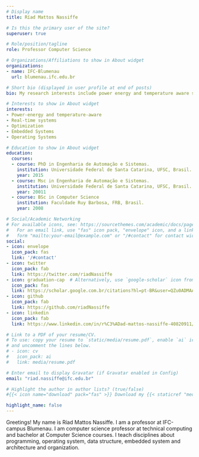 ```yaml
---
# Display name
title: Ríad Mattos Nassiffe

# Is this the primary user of the site?
superuser: true

# Role/position/tagline
role: Professor Computer Science

# Organizations/Affiliations to show in About widget
organizations:
- name: IFC-Blumenau
  url: blumenau.ifc.edu.br

# Short bio (displayed in user profile at end of posts)
bio: My research interests include power energy and temperature aware systems, real-time systems, optimization, embedded Systems and operating Systems .

# Interests to show in About widget
interests:
- Power-energy and temperature-aware
- Real-time systems
- Optimization
- Embedded Systems
- Operating Systems 

# Education to show in About widget
education:
  courses:
  - course: PhD in Engenharia de Automação e Sistemas.
    institution: Universidade Federal de Santa Catarina, UFSC, Brasil.
    year: 2015
  - course: Msc in Engenharia de Automação e Sistemas.
    institution: Universidade Federal de Santa Catarina, UFSC, Brasil.
    year: 20011
  - course: BSc in Computer Science
    institution: Faculdade Ruy Barbosa, FRB, Brasil.
    year: 2008

# Social/Academic Networking
# For available icons, see: https://sourcethemes.com/academic/docs/page-builder/#icons
#   For an email link, use "fas" icon pack, "envelope" icon, and a link in the
#   form "mailto:your-email@example.com" or "/#contact" for contact widget.
social:
- icon: envelope
  icon_pack: fas
  link: '/#contact'
- icon: twitter
  icon_pack: fab
  link: https://twitter.com/riadNassiffe
- icon: graduation-cap  # Alternatively, use `google-scholar` icon from `ai` icon pack
  icon_pack: fas
  link: https://scholar.google.com.br/citations?hl=pt-BR&user=QZu0ADMAAAAJ
- icon: github
  icon_pack: fab
  link: https://github.com/riadNassiffe
- icon: linkedin
  icon_pack: fab
  link: https://www.linkedin.com/in/r%C3%ADad-mattos-nassiffe-40820911/

# Link to a PDF of your resume/CV.
# To use: copy your resume to `static/media/resume.pdf`, enable `ai` icons in `params.toml`, 
# and uncomment the lines below.
# - icon: cv
#   icon_pack: ai
#   link: media/resume.pdf

# Enter email to display Gravatar (if Gravatar enabled in Config)
email: "riad.nassiffe@ifc.edu.br"

# Highlight the author in author lists? (true/false)
#{{< icon name="download" pack="fas" >}} Download my {{< staticref "media/demo_resume.pdf" "newtab" >}}resumé{{< /staticref >}}.

highlight_name: false
---
```


Greetings! My name is Ríad Mattos Nassiffe. I am a professor at IFC-campus Blumenau. I am computer science professor at technical computing and bachelor at Computer Science courses. I teach disciplines about programming, operating system, data structure, embedded system and architecture and organization.

